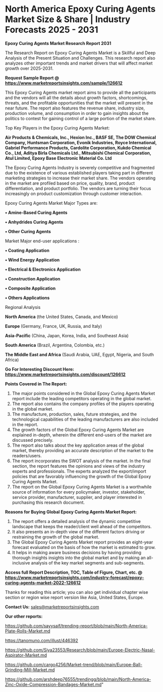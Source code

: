 # North America Epoxy Curing Agents Market Size & Share | Industry Forecasts 2025 - 2031

<strong>Epoxy Curing Agents Market Research Report 2031</strong>

The Research Report on Epoxy Curing Agents Market is a Skillful and Deep Analysis of the Present Situation and Challenges. This research report also analyzes other important trends and market drivers that will affect market growth over 2025-2031.

<strong>Request Sample Report @ <a href=https://www.marketreportsinsights.com/sample/126612>https://www.marketreportsinsights.com/sample/126612</a></strong>

This Epoxy Curing Agents market report aims to provide all the participants and the vendors will all the details about growth factors, shortcomings, threats, and the profitable opportunities that the market will present in the near future. The report also features the revenue share, industry size, production volume, and consumption in order to gain insights about the politics to contest for gaining control of a large portion of the market share.

Top Key Players in the Epoxy Curing Agents Market:

<strong>Air Products & Chemicals, Inc., Hexion Inc., BASF SE, The DOW Chemical Company, Huntsman Corporation, Evonik Industries, Royce International, Gabriel Performance Products, Cardolite Corporation, Kukdo Chemical Co., Ltd, Aditya Birla Chemicals Ltd., Mitsubishi Chemical Corporation, Atul Limited, Epoxy Base Electronic Material Co. Ltd</strong>

The Epoxy Curing Agents Industry is severely competitive and fragmented due to the existence of various established players taking part in different marketing strategies to increase their market share. The vendors operating in the market are profiled based on price, quality, brand, product differentiation, and product portfolio. The vendors are turning their focus increasingly on product customization through customer interaction.

Epoxy Curing Agents Market Major Types are:

<strong>• Amine-Based Curing Agents

• Anhydrides Curing Agents

• Other Curing Agents</strong>

Market Major end-user applications :

<strong>• Coating Application

• Wind Energy Application

• Electrical & Electronics Application

• Construction Application

• Composite Application

• Others Applications</strong>

Regional Analysis

</u><strong><b>North America</b></strong> (the United States, Canada, and Mexico)

<strong><b>Europe </b></strong>(Germany, France, UK, Russia, and Italy)

<strong><b>Asia-Pacific</b></strong> (China, Japan, Korea, India, and Southeast Asia)

<strong><b>South America</b></strong> (Brazil, Argentina, Colombia, etc.)

<strong><b>The Middle East and Africa</b></strong> (Saudi Arabia, UAE, Egypt, Nigeria, and South Africa)

<strong>Go For Interesting Discount Here: <a href=https://www.marketreportsinsights.com/discount/126612>https://www.marketreportsinsights.com/discount/126612</a></strong>

<strong>Points Covered in The Report:</strong>
<ol>
  <li>The major points considered in the Global Epoxy Curing Agents Market report include the leading competitors operating in the global market.</li>
  <li>The report also contains the company profiles of the players operating in the global market.</li>
  <li>The manufacture, production, sales, future strategies, and the technological capabilities of the leading manufacturers are also included in the report.</li>
  <li>The growth factors of the Global Epoxy Curing Agents Market are explained in-depth, wherein the different end-users of the market are discussed precisely.</li>
  <li>The report also talks about the key application areas of the global market, thereby providing an accurate description of the market to the readers/users.</li>
  <li>The report incorporates the SWOT analysis of the market. In the final section, the report features the opinions and views of the industry experts and professionals. The experts analyzed the export/import policies that are favorably influencing the growth of the Global Epoxy Curing Agents Market.</li>
  <li>The report on the Global Epoxy Curing Agents Market is a worthwhile source of information for every policymaker, investor, stakeholder, service provider, manufacturer, supplier, and player interested in purchasing this research document.</li>
</ol>
<strong>Reasons for Buying Global Epoxy Curing Agents Market Report:</strong>

<ol>
  <li>The report offers a detailed analysis of the dynamic competitive landscape that keeps the reader/client well ahead of the competitors.</li>
  <li>It also presents an in-depth view of the different factors driving or restraining the growth of the global market.</li>
  <li>The Global Epoxy Curing Agents Market report provides an eight-year forecast evaluated on the basis of how the market is estimated to grow.</li>
  <li>It helps in making aware business decisions by having providing thorough insights insights into the global market and by making an all-inclusive analysis of the key market segments and sub-segments.</li>
</ol>
<strong>Access full Report Description, TOC, Table of Figure, Chart, etc. @ <a href=https://www.marketreportsinsights.com/industry-forecast/epoxy-curing-agents-market-2022-126612>https://www.marketreportsinsights.com/industry-forecast/epoxy-curing-agents-market-2022-126612</a></strong>


Thanks for reading this article; you can also get individual chapter wise section or region wise report version like Asia, United States, Europe.

<strong>Contact Us:</strong>
sales@marketreportsinsights.com

<strong>Our other reports:</strong>

<a href=https://github.com/sayysaif/trending-report/blob/main/North-America-Plate-Rolls-Market.md>https://github.com/sayysaif/trending-report/blob/main/North-America-Plate-Rolls-Market.md</a>

<a href=https://tanomuno.com/illust/446392>https://tanomuno.com/illust/446392</a>

<a href=https://github.com/Siya23553/Research/blob/main/Europe-Electric-Nasal-Aspirator-Market.md>https://github.com/Siya23553/Research/blob/main/Europe-Electric-Nasal-Aspirator-Market.md</a>

<a href=https://github.com/cargo4256/Market-trend/blob/main/Europe-Ball-Grinding-Mill-Market.md>https://github.com/cargo4256/Market-trend/blob/main/Europe-Ball-Grinding-Mill-Market.md</a>

<a href=https://github.com/arshdeep76555/trendingg/blob/main/North-America-Zinc-Oxide-Compression-Bandages-Market.md>https://github.com/arshdeep76555/trendingg/blob/main/North-America-Zinc-Oxide-Compression-Bandages-Market.md</a>"
